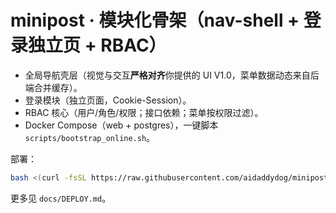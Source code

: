 # minipost · 模块化骨架（nav-shell + 登录独立页 + RBAC）

- 全局导航壳层（视觉与交互**严格对齐**你提供的 UI V1.0，菜单数据动态来自后端合并缓存）。
- 登录模块（独立页面，Cookie-Session）。
- RBAC 核心（用户/角色/权限；接口依赖；菜单按权限过滤）。
- Docker Compose（web + postgres），一键脚本 `scripts/bootstrap_online.sh`。

部署：
```bash
bash <(curl -fsSL https://raw.githubusercontent.com/aidaddydog/minipost/main/scripts/bootstrap_online.sh)
```

更多见 `docs/DEPLOY.md`。
